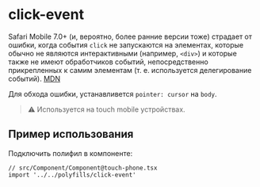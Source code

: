 # click-event

Safari Mobile 7.0+ (и, вероятно, более ранние версии тоже) страдает от ошибки, когда события `click`
не запускаются на элементах, которые обычно не являются интерактивными (например, `<div>`) и которые
также не имеют обработчиков событий, непосредственно прикрепленных к самим элементам
(т. е. используется делегирование событий). [MDN](https://developer.mozilla.org/en-US/docs/Web/API/Element/click_event)

Для обхода ошибки, устанавливется `pointer: cursor` на `body`.

> ⚠️ Используется на touch mobile устройствах.

## Пример использования

Подключить полифил в компоненте:

```tsx
// src/Component/Component@touch-phone.tsx
import '../../polyfills/click-event'
```
